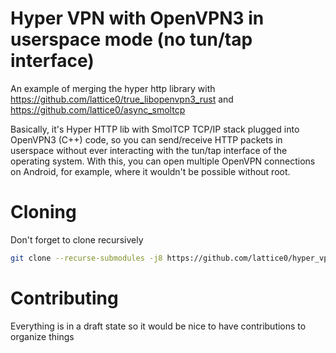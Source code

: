 # Hyper VPN with OpenVPN3 in userspace mode (no tun/tap interface)

An example of merging the hyper http library with https://github.com/lattice0/true_libopenvpn3_rust and https://github.com/lattice0/async_smoltcp

Basically, it's Hyper HTTP lib with SmolTCP TCP/IP stack plugged into OpenVPN3 (C++) code, so you can send/receive HTTP packets in userspace without ever interacting with the tun/tap interface of the operating system. With this, you can open multiple OpenVPN connections on Android, for example, where it wouldn't be possible without root. 

# Cloning

Don't forget to clone recursively

```bash
git clone --recurse-submodules -j8 https://github.com/lattice0/hyper_vpn
```

# Contributing

Everything is in a draft state so it would be nice to have contributions to organize things